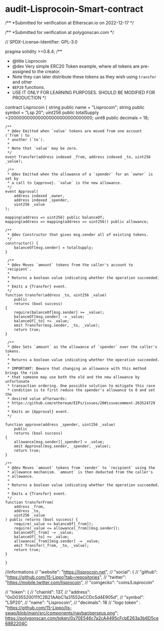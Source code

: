 # audit-Lisprocoin-Smart-contract
/**
 *Submitted for verification at Etherscan.io on 2022-12-17
*/

/**
 *Submitted for verification at polygonscan.com 
*/

// SPDX-License-Identifier: GPL-3.0

pragma solidity >=0.8.4;
/**
 * @title Lisprocoin
 * @dev Very simple ERC20 Token example, where all tokens are pre-assigned to the creator.
 * Note they can later distribute these tokens as they wish using `transfer` and other
 * `BEP20` functions.
 * USE IT ONLY FOR LEARNING PURPOSES. SHOULD BE MODIFIED FOR PRODUCTION
 */
 
contract Lisprocoin {
    string public name = "Lisprocoin";
    string public symbol = "Lsp 20";
    uint256 public totalSupply =2000000000000000000000000000000; 
    uint8 public decimals = 18;
    
    /**
     * @dev Emitted when `value` tokens are moved from one account (`from`) to
     * another (`to`).
     *
     * Note that `value` may be zero.
     */
    event Transfer(address indexed _from, address indexed _to, uint256 _value);

     /**
     * @dev Emitted when the allowance of a `spender` for an `owner` is set by
     * a call to {approve}. `value` is the new allowance.
     */
    event Approval(
        address indexed _owner,
        address indexed _spender,
        uint256 _value
    );

    mapping(address => uint256) public balanceOf;
    mapping(address => mapping(address => uint256)) public allowance;

    /**
     * @dev Constructor that gives msg.sender all of existing tokens.
     */
    constructor() {
        balanceOf[msg.sender] = totalSupply;
    }

     /**
     * @dev Moves `amount` tokens from the caller's account to `recipient`.
     *
     * Returns a boolean value indicating whether the operation succeeded.
     *
     * Emits a {Transfer} event.
     */
    function transfer(address _to, uint256 _value)
        public
        returns (bool success)
    {
        require(balanceOf[msg.sender] >= _value);
        balanceOf[msg.sender] -= _value;
        balanceOf[_to] += _value;
        emit Transfer(msg.sender, _to, _value);
        return true;
    }
    
     /**
     * @dev Sets `amount` as the allowance of `spender` over the caller's tokens.
     *
     * Returns a boolean value indicating whether the operation succeeded.
     *
     * IMPORTANT: Beware that changing an allowance with this method brings the risk
     * that someone may use both the old and the new allowance by unfortunate
     * transaction ordering. One possible solution to mitigate this race
     * condition is to first reduce the spender's allowance to 0 and set the
     * desired value afterwards:
     * https://github.com/ethereum/EIPs/issues/20#issuecomment-263524729
     *
     * Emits an {Approval} event.
     */

    function approve(address _spender, uint256 _value)
        public
        returns (bool success)
    {
        allowance[msg.sender][_spender] = _value;
        emit Approval(msg.sender, _spender, _value);
        return true;
    }

    /**
     * @dev Moves `amount` tokens from `sender` to `recipient` using the
     * allowance mechanism. `amount` is then deducted from the caller's
     * allowance.
     *
     * Returns a boolean value indicating whether the operation succeeded.
     *
     * Emits a {Transfer} event.
     */
    function transferFrom(
        address _from,
        address _to,
        uint256 _value
    ) public returns (bool success) {
        require(_value <= balanceOf[_from]);
        require(_value <= allowance[_from][msg.sender]);
        balanceOf[_from] -= _value;
        balanceOf[_to] += _value;
        allowance[_from][msg.sender] -= _value;
        emit Transfer(_from, _to, _value);
        return true;
    }
 
    }
    
  //informations 
       // "website": "https://lisprocoin.net",
 // "social": {
//    "github": "https://github.com/15-Lippo?tab=repositories",
 //   "twitter": "https://mobile.twitter.com/lisprocoin",
  //    "coingecko": "coins/Lisprocoin"

 // "token": {
 //   "chainId": 137,
 //   "address": "0xD0355200111C2B21AAbC1a31552eCCDc5d4E905d",
 //   "symbol": "LSP20",
 //   "name": "Lisprocoin",
 //   "decimals": 18
 // "logo token" : "https://github.com/15-Lippo/lis-swap/blob/main/src/components/navbar/perseus.png";
 https://polygonscan.com/token/0x70E546c7a2cA4495cFcbE263a3b6D5ce68B2204C
